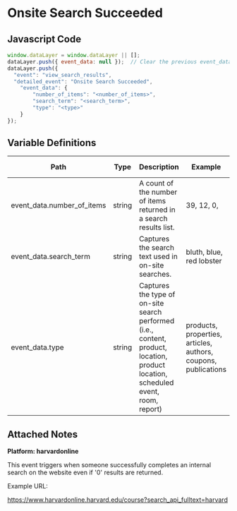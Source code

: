 # Onsite Search Succeeded

### 

## Javascript Code
```js
window.dataLayer = window.dataLayer || [];
dataLayer.push({ event_data: null });  // Clear the previous event_data object.
dataLayer.push({
  "event": "view_search_results",
  "detailed_event": "Onsite Search Succeeded",
    "event_data": {
        "number_of_items": "<number_of_items>",
        "search_term": "<search_term>",
        "type": "<type>"
    }
});
```

## Variable Definitions

|Path|Type|Description|Example|Pattern|Min Length|Max Length|Minimum|Maximum|Multiple Of|
| --- | --- | --- | --- | --- | --- | --- | --- | --- | --- |
|event_data.number_of_items|string|A count of the number of items returned in a search results list.|39, 12, 0,|||||||
|event_data.search_term|string|Captures the search text used in on-site searches.|bluth, blue, red lobster|||||||
|event_data.type|string|Captures the type of on-site search performed \(i.e., content, product, location, product location, scheduled event, room, report\)|products, properties, articles, authors, coupons, publications|||||||

## Attached Notes

<p><span style="font-weight: 400;"><strong>Platform: harvardonline</strong></span></p>
<p><span style="font-weight: 400;">This event triggers when someone successfully completes an internal search on the website even if '0' results are returned.</span></p>
<p><span style="font-weight: 400;">Example URL:</span></p>
<p><a href="https://www.harvardonline.harvard.edu/course?search_api_fulltext=harvard"><span style="font-weight: 400;">https://www.harvardonline.harvard.edu/course?search_api_fulltext=harvard</span></a><span style="font-weight: 400;">&nbsp;</span></p>

